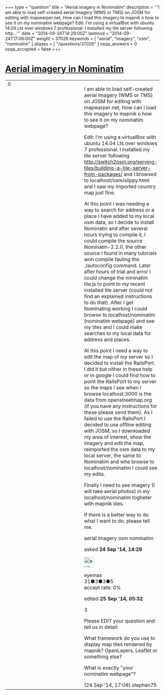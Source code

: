 +++
type = "question"
title = "Aerial imagery in Nominatim"
description = '''I am able to load self-created aerial Imagery (WMS or TMS) on JOSM for editing with mapwarper.net, How can I load this imagery to mapnik o how to see it on my nominatim webpage?  Edit: I&#x27;m using a virtualBox with ubuntu 14.04 Lts over windows 7 professional. I installed my tile server following http...'''
date = "2014-09-24T14:29:00Z"
lastmod = "2014-09-24T17:08:00Z"
weight = 37026
keywords = [ "aerial", "imagery", "osm", "nominatim" ]
aliases = [ "/questions/37026" ]
osqa_answers = 0
osqa_accepted = false
+++

<div class="headNormal">

# [Aerial imagery in Nominatim](/questions/37026/aerial-imagery-in-nominatim)

</div>

<div id="main-body">

<div id="askform">

<table id="question-table" style="width:100%;">
<colgroup>
<col style="width: 50%" />
<col style="width: 50%" />
</colgroup>
<tbody>
<tr>
<td style="width: 30px; vertical-align: top"><div class="vote-buttons">
<span id="post-37026-upvote" class="ajax-command post-vote up" rel="nofollow" title="I like this post (click again to cancel)"> </span>
<div id="post-37026-score" class="post-score" title="current number of votes">
0
</div>
<span id="post-37026-downvote" class="ajax-command post-vote down" rel="nofollow" title="I dont like this post (click again to cancel)"> </span> <span id="favorite-mark" class="ajax-command favorite-mark" rel="nofollow" title="mark/unmark this question as favorite (click again to cancel)"> </span>
<div id="favorite-count" class="favorite-count">
&#10;</div>
</div></td>
<td><div id="item-right">
<div class="question-body">
<p>I am able to load self-created aerial Imagery (WMS or TMS) on JOSM for editing with mapwarper.net, How can I load this imagery to mapnik o how to see it on my nominatim webpage?</p>
<p>Edit: I'm using a virtualBox with ubuntu 14.04 Lts over windows 7 professional. I installed my tile server following <a href="http://switch2osm.org/serving-tiles/building-a-tile-server-from-packages/">http://switch2osm.org/serving-tiles/building-a-tile-server-from-packages/</a> and I browsed to localhost/osm/slippy.html and I saw my imported country map just fine.</p>
<p>At this point I was needing a way to search for address or a place I have added to my local osm data, so I decide to install Nominatin and after several hours trying to compile it, I could compile the source Nominatin-2.2.0, the other source I found in many tutorials won compile fauling the ./autoconfig command. Later after hours of trial and error I could change the niminatim tile.js to point to my recent installed tile server (could not find an explained instructions to do that). After I get Nominating working I could browse to localhost/nominatim (nominatim webpage) and see my tiles and I could make searches to my local data for address and places.</p>
<p>At this point I need a way to edit the map of my server so I decided to install the RailsPort. I did it but nither in these help or in google I could find how to point the RailsPort to my server so the maps I see when I browse localhost:3000 is the data from openstreetmap.org (if you have any instructions for these please send them). As I failed to use the RailsPort I decided to use offline editing with JOSM, so I downloaded my area of interest, show the imagery and edit the map, reimported the osm data to my local server, the same to Nominatim and whe browse to localhost/nominatim I could see my edits.</p>
<p>Finally I need to see imagery (I will take aerial photos) in my localhost/nominatim togheter with mapnik tiles.</p>
<p>If there is a better way to do what I want to do, please tell me.</p>
</div>
<div id="question-tags" class="tags-container tags">
<span class="post-tag tag-link-aerial" rel="tag" title="see questions tagged &#39;aerial&#39;">aerial</span> <span class="post-tag tag-link-imagery" rel="tag" title="see questions tagged &#39;imagery&#39;">imagery</span> <span class="post-tag tag-link-osm" rel="tag" title="see questions tagged &#39;osm&#39;">osm</span> <span class="post-tag tag-link-nominatim" rel="tag" title="see questions tagged &#39;nominatim&#39;">nominatim</span>
</div>
<div id="question-controls" class="post-controls">
&#10;</div>
<div class="post-update-info-container">
<div class="post-update-info post-update-info-user">
<p>asked <strong>24 Sep '14, 14:29</strong></p>
<img src="https://secure.gravatar.com/avatar/aa72aa602077b8920143545f9243885c?s=32&amp;d=identicon&amp;r=g" class="gravatar" width="32" height="32" alt="eyemax&#39;s gravatar image" />
<p><span>eyemax</span><br />
<span class="score" title="31 reputation points">31</span><span title="3 badges"><span class="badge1">●</span><span class="badgecount">3</span></span><span title="3 badges"><span class="silver">●</span><span class="badgecount">3</span></span><span title="5 badges"><span class="bronze">●</span><span class="badgecount">5</span></span><br />
<span class="accept_rate" title="Rate of the user&#39;s accepted answers">accept rate:</span> <span title="eyemax has no accepted answers">0%</span></p>
</div>
<div class="post-update-info post-update-info-edited">
<p><span> edited <strong>25 Sep '14, 05:32</strong> </span></p>
</div>
</div>
<div id="comments-container-37026" class="comments-container">
<span id="37032"></span>
<div id="comment-37032" class="comment">
<div id="post-37032-score" class="comment-score">
3
</div>
<div class="comment-text">
<p>Please EDIT your question and tell us in detail:</p>
<p>What framework do you use to display map tiles rendered by mapnik? OpenLayers, Leaflet or something else?</p>
<p>What is exactly "your nominatim webpage"?</p>
</div>
<div id="comment-37032-info" class="comment-info">
<span class="comment-age">(24 Sep '14, 17:08)</span> <span class="comment-user userinfo">stephan75</span>
</div>
</div>
</div>
<div id="comment-tools-37026" class="comment-tools">
&#10;</div>
<div class="clear">
&#10;</div>
<div id="comment-37026-form-container" class="comment-form-container">
&#10;</div>
<div class="clear">
&#10;</div>
</div></td>
</tr>
</tbody>
</table>

</div>

</div>

